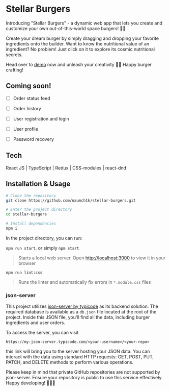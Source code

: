 # Stellar Burgers
Introducing "Stellar Burgers" - a dynamic web app that lets you create and customize your own out-of-this-world space burgers! 🚀🍔

Create your dream burger by simply dragging and dropping your favorite ingredients onto the builder. Want to know the nutritional value of an ingredient? No problem! Just click on it to explore its cosmic nutritional secrets.

Head over to [demo](https://naumch1k.github.io/stellar-burgers/) now and unleash your creativity 🌌🍔 Happy burger crafting!

## Coming soon!
- [ ] Order status feed
- [ ] Order history
- [ ] User registration and login
- [ ] User profile
- [ ] Password recovery


## Tech
React JS | TypeScript | Redux | CSS-modules | react-dnd

## Installation & Usage

```bash
# Clone the repository
git clone https://github.com/naumch1k/stellar-burgers.git

# Enter the project directory
cd stellar-burgers

# Install dependencies
npm i
```
In the project directory, you can run:

`npm run start`, or simply `npm start`
> Starts a local web server. Open [http://localhost:3000](http://localhost:3000) to view it in your browser

`npm run lint:css`
> Runs the linter and automatically fix errors in `*.module.css` files


### json-server

This project utilizes [json-server by typicode](https://my-json-server.typicode.com/ ) as its backend solution. The required database is available as a `db.json` file located at the root of the project. Inside this JSON file, you'll find all the data, including burger ingredients and user orders.

To access the server, you can visit

`https://my-json-server.typicode.com/<your-username>/<your-repo>`

this link will bring you to the server hosting your JSON data. You can interact with the data using standard HTTP requests: GET, POST, PUT, PATCH, and DELETE methods to perform various operations.

Please keep in mind that private GitHub repositories are not supported by json-server. Ensure your repository is public to use this service effectively. Happy developing! 🍔👩‍💻
